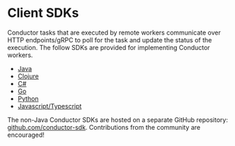 # Client SDKs
Conductor tasks that are executed by remote workers communicate over HTTP endpoints/gRPC to poll for the task and update the status of the execution. The follow SDKs are provided for implementing Conductor workers.

* [Java](java-sdk.md)
* [Clojure](clojure-sdk.md)
* [C#](csharp-sdk.md)
* [Go](go-sdk.md)
* [Python](python-sdk.md)
* [Javascript/Typescript](js-sdk.md)

The non-Java Conductor SDKs are hosted on a separate GitHub repository: [github.com/conductor-sdk](https://github.com/conductor-sdk).  Contributions from the community are encouraged!
